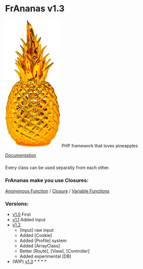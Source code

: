 # FrAnanas v1.3
![frananas](frananas.png)
PHP framework that loves pineapples

[Documentation](https://doc0160.github.io/FrAnanas/)

### 
Every class can be used separatly from each other.

### FrAnanas make you use Closures:
[Anonymous Function](http://php.net/manual/en/functions.anonymous.php)
/
[Closure](http://php.net/manual/en/class.closure.php)
/
[Variable Functions](http://php.net/manual/en/functions.variable-functions.php)

### Versions:
* [v1.0](https://github.com/Doc0160/FrAnanas/tree/v1.0) First
* [v1.1](https://github.com/Doc0160/FrAnanas/tree/v1.1) Added Input
* [v1.2](https://github.com/Doc0160/FrAnanas/tree/v1.2)
    * [Input] raw input
    * Added [Cookie]
    * Added [Profile] system
    * Added [ArrayClass]
    * Better [Route], [View], [Controller]
    * Added experimental [DB]
* (WIP) [v1.3](https://github.com/Doc0160/FrAnanas/tree/v1.3)
    * 
    * 
    * 
    * 
    
